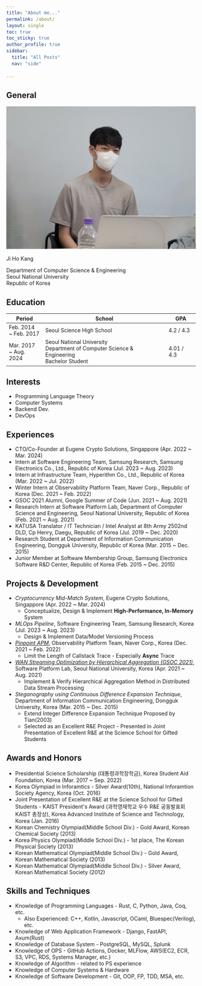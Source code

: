 ```yaml
---
title: "About me..."
permalink: /about/
layout: single
toc: true
toc_sticky: true
author_profile: true
sidebar:
  title: "All Posts"
  nav: "side"

---
```


## General

![My Photo](/assets/images/my_photo.jpeg)

Ji Ho Kang

Department of Computer Science & Engineering   
Seoul National University   
Republic of Korea

## Education

|Period|School|GPA|
|------|------|---|
|Feb. 2014 <br> ~ Feb. 2017|Seoul Science High School|4.2 / 4.3|
|Mar. 2017 <br> ~ Aug. 2024|Seoul National University <br> Department of Computer Science & Engineering <br> Bachelor Student|4.01 / 4.3|

## Interests

* Programming Language Theory
* Computer Systems
* Backend Dev.
* DevOps

## Experiences

* CTO/Co-Founder at Eugene Crypto Solutions, Singappore (Apr. 2022 ~ Mar. 2024)
* Intern at Software Engineering Team, Samsung Research, Samsung Electronics Co., Ltd., Republic of Korea (Jul. 2023 ~ Aug. 2023)
* Intern at Infrastructure Team, Hyperithm Co., Ltd., Republic of Korea (Mar. 2022 ~ Jul. 2022)
* Winter Intern at Observability Platform Team, Naver Corp., Republic of Korea (Dec. 2021 ~ Feb. 2022)
* GSOC 2021 Alumni, Google Summer of Code (Jun. 2021 ~ Aug. 2021)
* Research Intern at Software Platform Lab, Department of Computer Science and Engineering, Seoul National University, Republic of Korea (Feb. 2021 ~ Aug. 2021)
* KATUSA Translator / IT Technician / Intel Analyst at 8th Army 2502nd DLD, Cp Henry, Daegu, Republic of Korea (Jul. 2019 ~ Dec. 2020)
* Research Student at Department of Information Communication Engineering, Dongguk University, Republic of Korea (Mar. 2015 ~ Dec. 2015)
* Junior Member at Software Membership Group, Samsung Electronics Software R&D Center, Republic of Korea (Feb. 2015 ~ Dec. 2015)

## Projects & Development

* *Cryptocurrency Mid-Match System*, Eugene Crypto Solutions, Singappore (Apr. 2022 ~ Mar. 2024)
  * Conceptualize, Design & Implement **High-Performance, In-Memory** System
* *MLOps Pipeline*, Software Engineering Team, Samsung Research, Korea (Jul. 2023 ~ Aug. 2023)
  * Design & Implement Data/Model Versioning Process
* [*Pinpoint APM*](https://github.com/pinpoint-apm/pinpoint), Observability Platform Team, Naver Corp., Korea (Dec. 2021 ~ Feb. 2022)
  * Limit the Length of Callstack Trace - Especially **Async** Trace
* [*WAN Streaming Optimization by Hierarchical Aggregation (GSOC 2021)*](/nemo-wan-hierarchical-aggregation), Software Platform Lab, Seoul National University, Korea (Apr. 2021 ~ Aug. 2021)
  * Implement & Verify Hierarchical Aggregation Method in Distributed Data Stream Processing
* *Steganography using Continuous Difference Expansion Technique*, Department of Information Communication Engineering, Dongguk University, Korea (Mar. 2015 ~ Dec. 2015)
  * Extend Integer Difference Expansion Technique Proposed by Tian(2003)
  * Selected as an Excellent R&E Project - Presented in Joint Presentation of Excellent R&E at the Science School for Gifted Students

## Awards and Honors

* Presidential Science Scholarship (대통령과학장학금), Korea Student Aid Foundation, Korea (Mar. 2017 ~ Sep. 2022)
* Korea Olympiad in Inforamtics - Silver Award(10th), National Inforamtion Society Agency, Korea (Oct. 2016)
* Joint Presentation of Excellent R&E at the Science School for Gifted Students - KAIST President's Award (과학영재학교 우수 R&E 공동발표회 KAIST 총장상), Korea Advanced Institute of Science and Technology, Korea (Jan. 2016)
* Korean Chemistry Olympiad(Middle School Div.) - Gold Award, Korean Chemical Society (2013)
* Korea Physics Olympiad(Middle School Div.) - 1st place, The Korean Physical Society (2013)
* Korean Mathematical Olympiad(Middle School Div.) - Gold Award, Korean Mathematical Society (2013)
* Korean Mathematical Olympiad(Middle School Div.) - Silver Award, Korean Mathematical Society (2012)

## Skills and Techniques

* Knowledge of Programming Languages - Rust, C, Python, Java, Coq, etc.
  * Also Experienced: C++, Kotlin, Javascript, OCaml, Bluespec(Verilog), etc.
* Knowledge of Web Application Framework - Django, FastAPI, Axum(Rust)
* Knowledge of Database System - PostgreSQL, MySQL, Splunk
* Knowledge of OPS - GitHub Actions, Docker, MLFlow, AWS(EC2, ECR, S3, VPC, RDS, Systems Manager, etc.)
* Knowledge of Algorithm - related to PS experience
* Knowledge of Computer Systems & Hardware
* Knowledge of Software Development - Git, OOP, FP, TDD, MSA, etc.
